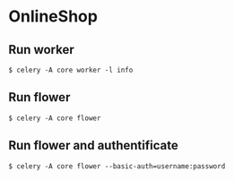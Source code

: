 # OnlineShop

## Run worker 
```console
$ celery -A core worker -l info
```
## Run flower
```console
$ celery -A core flower
```
## Run flower and authentificate
```
$ celery -A core flower --basic-auth=username:password
```
